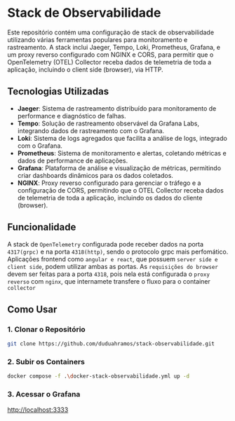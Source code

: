 # Stack de Observabilidade

Este repositório contém uma configuração de stack de observabilidade utilizando várias ferramentas populares para monitoramento e rastreamento. A stack inclui Jaeger, Tempo, Loki, Prometheus, Grafana, e um proxy reverso configurado com NGINX e CORS, para permitir que o OpenTelemetry (OTEL) Collector receba dados de telemetria de toda a aplicação, incluindo o client side (browser), via HTTP.

## Tecnologias Utilizadas

- **Jaeger**: Sistema de rastreamento distribuído para monitoramento de performance e diagnóstico de falhas.
- **Tempo**: Solução de rastreamento observável da Grafana Labs, integrando dados de rastreamento com o Grafana.
- **Loki**: Sistema de logs agregados que facilita a análise de logs, integrado com o Grafana.
- **Prometheus**: Sistema de monitoramento e alertas, coletando métricas e dados de performance de aplicações.
- **Grafana**: Plataforma de análise e visualização de métricas, permitindo criar dashboards dinâmicos para os dados coletados.
- **NGINX**: Proxy reverso configurado para gerenciar o tráfego e a configuração de CORS, permitindo que o OTEL Collector receba dados de telemetria de toda a aplicação, incluindo os dados do cliente (browser).

## Funcionalidade

A stack de ```OpenTelemetry``` configurada pode receber dados na porta ```4317(grpc)``` e na porta ```4318(http)```, sendo o protocolo grpc mais perfomático.
Aplicações frontend como ```angular e react```, que possuem ```server side e client side```, podem utilizar ambas as portas.
As ```requisições do browser``` devem ser feitas para a porta ```4318```, pois nela está configurada o ```proxy reverso``` com ```nginx```, que internamete transfere o fluxo para o container ```collector```

## Como Usar

### 1. Clonar o Repositório

```bash
git clone https://github.com/duduahramos/stack-observabilidade.git
```

### 2. Subir os Containers

```bash
docker compose -f .\docker-stack-observabilidade.yml up -d
```

### 3. Acessar o Grafana

[http://localhost:3333](http://localhost:3333)
